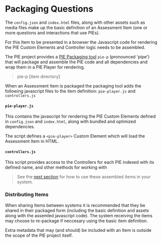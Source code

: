 # Packaging Questions


The `config.json` and `index.html` files, along with other assets such as media files make up the basic definition of an Assessment Item (one or more questions and interactions that use PIEs).

For this Item to be presented in a browser the Javascript code for rendering the PIE Custom Elements and Controller logic needs to be assembled.

The PIE project provides a [PIE Packaging tool](TODO-LINK) `pie-p` (pronounced 'pipe') that will package and assemble the PIE code and all dependencies and wrap them in a PIE Player for rendering. 

>pie-p [item directory]

When an Assessment Item is packaged the packaging tool adds the following javascript files to the item definition: `pie-player.js` and `controllers.js`




#### `pie-player.js`

This contains the javascript for rendering the PIE Custom Elements defined in `config.json` and `index.html`, along with bundled and optimized dependencies.

The script defines a `<pie-player>` Custom Element which will load the Assessment Item in HTML.


#### `controllers.js`

This script provides access to the Controllers for each PIE indexed with its defined name, and  other methods for working with 

> See the [next section](pie-player.md) for how to use these assembled items in your system.

### Distributing Items

When sharing Items between systems it is recommended that they be shared in their packaged form (including the basic definition and assets along with the assemled javascript code). The system receiving the items may choose to re-package if neccesary using the basic item definition.

Extra metadata that may (and should) be included with an Item is outside the scope of the PIE project itself.



